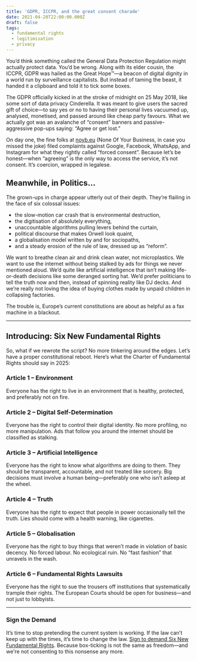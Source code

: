 ```yaml
---
title: 'GDPR, ICCPR, and the great consent charade'
date: 2021-04-20T22:00:00.000Z
draft: false
tags:
  - fundamental rights
  - legitimisation
  - privacy
---
```


You’d think something called the General Data Protection Regulation might actually protect data. You’d be wrong. Along with its elder cousin, the ICCPR, GDPR was hailed as the Great Hope™—a beacon of digital dignity in a world run by surveillance capitalists. But instead of taming the beast, it handed it a clipboard and told it to tick some boxes.

The GDPR officially kicked in at the stroke of midnight on 25 May 2018, like some sort of data privacy Cinderella. It was meant to give users the sacred gift of choice—to say yes or no to having their personal lives vacuumed up, analysed, monetised, and passed around like cheap party favours. What we actually got was an avalanche of “consent” banners and passive-aggressive pop-ups saying: “Agree or get lost.”

On day one, the fine folks at [noyb.eu](https://noyb.eu/) (None Of Your Business, in case you missed the joke) filed complaints against Google, Facebook, WhatsApp, and Instagram for what they rightly called “forced consent”. Because let’s be honest—when “agreeing” is the only way to access the service, it’s not consent. It’s coercion, wrapped in legalese.

## Meanwhile, in Politics...

The grown-ups in charge appear utterly out of their depth. They’re flailing in the face of six colossal issues:

* the slow-motion car crash that is environmental destruction, 
* the digitisation of absolutely everything, 
* unaccountable algorithms pulling levers behind the curtain, 
* political discourse that makes Orwell look quaint, 
* a globalisation model written by and for sociopaths, 
* and a steady erosion of the rule of law, dressed up as “reform”. 

We want to breathe clean air and drink clean water, not microplastics. We want to use the internet without being stalked by ads for things we never mentioned aloud. We’d quite like artificial intelligence that isn’t making life-or-death decisions like some deranged sorting hat. We’d prefer politicians to tell the truth now and then, instead of spinning reality like DJ decks. And we’re really not loving the idea of buying clothes made by unpaid children in collapsing factories.

The trouble is, Europe’s current constitutions are about as helpful as a fax machine in a blackout.

***

## Introducing: Six New Fundamental Rights

So, what if we rewrote the script? No more tinkering around the edges. Let’s have a proper constitutional reboot. Here’s what the Charter of Fundamental Rights should say in 2025:

### Article 1 – Environment

Everyone has the right to live in an environment that is healthy, protected, and preferably not on fire.

### Article 2 – Digital Self-Determination

Everyone has the right to control their digital identity. No more profiling, no more manipulation. Ads that follow you around the internet should be classified as stalking.

### Article 3 – Artificial Intelligence

Everyone has the right to know what algorithms are doing to them. They should be transparent, accountable, and not treated like sorcery. Big decisions must involve a human being—preferably one who isn’t asleep at the wheel.

### Article 4 – Truth

Everyone has the right to expect that people in power occasionally tell the truth. Lies should come with a health warning, like cigarettes.

### Article 5 – Globalisation

Everyone has the right to buy things that weren’t made in violation of basic decency. No forced labour. No ecological ruin. No “fast fashion” that unravels in the wash.

### Article 6 – Fundamental Rights Lawsuits

Everyone has the right to sue the trousers off institutions that systematically trample their rights. The European Courts should be open for business—and not just to lobbyists.

***

### Sign the Demand

It’s time to stop pretending the current system is working. If the law can’t keep up with the times, it’s time to change the law. [Sign to demand Six New Fundamental Rights](https://you.wemove.eu/campaigns/for-new-fundamental-rights-in-europe). Because box-ticking is not the same as freedom—and we're not consenting to this nonsense any more.
